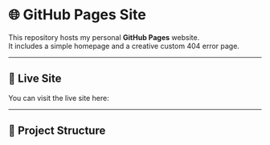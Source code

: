 # 🌐 GitHub Pages Site

This repository hosts my personal **GitHub Pages** website.  
It includes a simple homepage and a creative custom 404 error page.

---

## 🚀 Live Site
You can visit the live site here:  

---

## 📂 Project Structure
